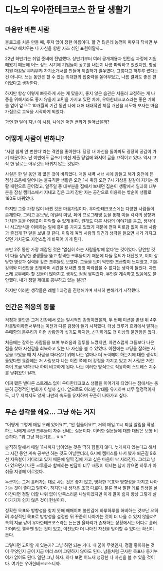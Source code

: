 # 디노의 우아한테크코스 한 달 생활기

## 마음만 바쁜 사람

블로그를 처음 만들 때, 주저 없이 정한 이름이다. 할 건 많은데 농땡이 피우다 닥치면 부랴부랴 해치우는 나 자신을 향한 자조 섞인 표현이랄까...

22년 하반기는 취업 준비에 전념했다. 상반기부터 여러 공개채용과 인턴십 과정에 지원해봤기 때문에 어느 정도 시기에 기업들이 공고를 내는지 나름 파악하고 있었지만, 항상 지원 마감날 부랴부랴 자기소개서를 만들어 제출하기 일쑤였다. 그렇다고 허투루 썼다는 건 아니다. 쓰는 동안은 할 수 있는 최대한의 집중력을 쏟아부었고, 나름 결과도 좋은 편이었다고 생각한다.

하지만 항상 이렇게 빠듯하게 사는 게 맞을지, 좋지 않은 습관은 서둘러 교정하는 게 나중을 위해서라도 좋지 않을지 고민을 가지고 있던 차에, 우아한테크코스라는 좋은 기회를 얻어 앞으로 10개월의 기간 동안 나에 대해 대대적인 체질 개선을 시도해 보자는 마음가짐으로 교육을 시작하게 되었다.

과연 한 달이 지난 이 시점, 나에겐 어떤 변화가 일어났을까?

## 어떻게 사람이 변하니?

'사람 쉽게 안 변한다'라는 격언을 좋아한다. 당장 내 자신을 돌아봐도 굉장히 공감이 가기 때문이다. 난 이번에도 글쓰기 미션 제출 당일에 와서야 글을 끄적이고 있다. 역시 고작 한 달로는 아무것도 바뀌지 않는 것일까.

사실은 한 달 동안 꽤 많은 것이 바뀌었다. 매일 새벽 서너 시에 잠들고 해가 중천에 뜬 점심 즈음에 일어나는 불규칙한 생활은 오전 1시 취침 오전 7시 기상을 칼같이 지키는 생활 패턴으로 굳어졌고, 일주일 중 대부분을 집에서 보내던 집순이 생활에서 일과의 대부분을 잠실 캠퍼스에서 지내고 집은 그저 잠만 자는 공간으로 이용하는 밖순이 생활로 180도 바뀌었다.

하지만 그중 가장 많이 바뀐 것은 마음가짐이다. 우아한테크코스에는 다양한 사람들이 존재한다. 그리고 온보딩, 데일리 미팅, 페어 프로그래밍 등을 통해 이들 각각의 성향과 가치관 등을 어렴풋이 파악할 수 있게 된다. 원래도 다른 사람의 이야기를 듣고, 생각이나 사고방식을 이해하는 일에 흥미를 가지고 있었기 때문에 전혀 피로감 없이 여러 사람과 즐겁게 한 달을 보낸 것 같다. 이렇게 여러 사람의 의견과 생각을 들으면 내가 가지고 있던 가치관도 자연스럽게 바뀌어 가게 된다.

초반 2주 동안 가장 체감된 것은 '열심히 하는 사람들밖에 없다'는 것이었다. 당연할 것이 다들 상당한 경쟁률을 뚫고 합격한 크루들이기 때문에 다들 열의가 대단했고, 이미 상당한 명성과 실력을 갖춘 크루들도 보였다. 그들을 보며 막연한 조급함이 느껴졌고, 기본 강의와 미션만을 진행하며 시간을 보내면 영영 따라잡을 수 없다는 생각이 들었다. 자연스레 공부해야 할 것들이 많아지고 생각도 점점 쌓여갔다. 무언갈 계속하고 있음에도 불안했다. 내가 정말 제대로 공부하고 있는 걸까?

하지만 이러한 생각들은 레벨 1 과정을 진행해가며 서서히 변해가기 시작했다.

## 인간은 적응의 동물

걱정과 불안은 그저 긴장에서 오는 일시적인 감정이었을까, 두 번째 미션을 끝낸 뒤 4주 차를맞이하면서부터는 이전과 다른 감정이 들기 시작했다. 더닝 크루거 효과에서 말하는 우매함의 봉우리가 이런 상황인가 싶기도 하지만, 신기하게도 더 이상의 불안함은 없다.

처음에는 잘하는 사람들을 보며 부러움과 질투를 느꼈지만, 자연스럽게 그들보다 나은 점을 찾아 자신감을 회복하고 있는 나 자신을 볼 수 있었다. 이전에는 코딩을 잘하는 사람을 보았을 때 저 사람을 따라잡기 위해 나는 얼마나 더 노력해야 하는지에 대한 생각이 들었다면 요즘에는 저 사람보다 나는 이런 쪽에 더 강점을 가지고 있고 저 사람은 저런 쪽이 조금 약하구나 하며 비교하게 된다. 나는 이러한 방식으로 적응하며 스트레스 지수를 낮춰왔던 걸까.

어찌 됐든 별다른 스트레스 없이 우아한테크코스 생활을 이어가게 되었다는 점에서는 충분히 긍정적인 변화가 아닐까 싶다. 앞으로도 이러한 상태를 유지하며 너무 열정적이지도, 너무 지치지도 않게 나만의 속도를 유지하며 꾸준히 나아가고 싶다.

## 무슨 생각을 해요... 그냥 하는 거지

"어떻게 그렇게 매일 오래 있어요?", "안 힘들어요?", 거의 매일 11시 퇴실 알림을 작성하는 나에게 주변 크루들이 자주 건네는 질문이다. 이러한 질문들에 대한 대답은 보통 비슷하다. "뭐 그냥 하는거죠... ㅎㅎ"

솔직히 말해서 매일 11시까지 남아있는 것은 딱히 힘들지 않다. 늦게까지 있는다고 해서 그 시간 동안 계속 공부만 하는 것도 아닐뿐더러, 6시에 캠퍼스를 나서 봤자 퇴근길 9호선 지옥철이 기다리고 있기 때문에 일찍 집에 가고 싶은 마음이 싹 사라진다. 그리고 남아 있으면서 다른 크루들과 함께하는 만담이 너무 재밌어 이제는 남지 않으면 하루가 아쉬울 지경에 이르렀다.

누군가는 그저 흘러가는 대로 사는 것은 좋지 않고, 명확한 목표와 방향성을 가지고 나아가는 것이 좋다고 말한다. 하지만 내 생각은 조금 다르다. 물론 앞서 말한 데로 인생을 살아간다면 정말 더할 나위 없이 만족스러운 나날이겠지만 이게 말이 쉽지 항상 그렇게 살아가기가 쉽지 않은 것이 현실이다.

정확한 목표와 방향성을 찾지 못해 헤매이며 불안감에 하루하루를 허비하는 것보단 오히려 추상적인 목표로 방향성을 설정한 뒤 꾸준히 나아가는 것이 더 나을 수 있지 않을까? 특히 지금 같이 우아한테크코스라는 든든한 울타리가 존재하는 상황에서는 어디로 흘러가더라도 결국엔 얻는 것이 있고, 이전보다 더 나아진 자신을 맞이할 수 있다는 확신이 든다.

그렇다면 고민할 게 있는가? 그냥 하면 되는 거다. 내 꿈이 무엇인지, 정말 좋아하는 것이 무엇인지 굳이 지금 머리 쓰며 고민하지 않아도 된다. 남들처럼 근사한 목표나 동기부여가 없어도 된다. 일단 그냥 하자. 하다 보면 어느새 성장한 나 자신을 볼 수 있을 것이다. 여기는 우아한테크코스니까.

